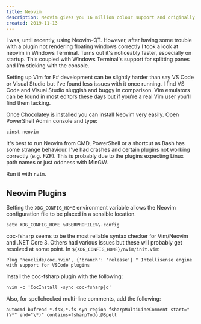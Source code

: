 ```yaml
---
title: Neovim
description: Neovim gives you 16 million colour support and originally had some other advantages but Vim caught up. However, for Windows, I still find Neovim to be the better option right now.
created: 2019-11-13
---
```


I was, until recently, using Neovim-QT. However, after having some trouble with a
plugin not rendering floating windows correctly I took a look at neovim in
Windows Terminal. Turns out it's noticeably faster, especially on startup. This
coupled with Windows Terminal's support for splitting panes and I'm sticking with
the console.

Setting up Vim for F# development can be slightly harder than say VS Code or
Visual Studio but I've found less issues with it once running. I find VS Code and
Visual Studio sluggish and buggy in comparison. Vim emulators can be found in
most editors these days but if you're a real Vim user you'll find them lacking.

Once [Chocolatey is installed](chocolatey.html) you can install Neovim very easily.
Open PowerShell Admin console and type:

```
cinst neovim
```

It's best to run Neovim from CMD, PowerShell or a shortcut as Bash has some strange behaviour.
I've had crashes and certain plugins not working correctly (e.g. FZF). This is probably due to
the plugins expecting Linux path names or just oddness with MinGW.

Run it with `nvim`.

## Neovim Plugins

Setting the `XDG_CONFIG_HOME` environment variable allows the Neovim configuration
file to be placed in a sensible location.

```
setx XDG_CONFIG_HOME %USERPROFILE%\.config
```

coc-fsharp seems to be the most reliable syntax checker for Vim/Neovim and .NET
Core 3. Others had various issues but these will probably get resolved at some point.
In `${XDG_CONFIG_HOME}/nvim/init.vim`:

```
Plug 'neoclide/coc.nvim', {'branch': 'release'} " Intellisense engine with support for VSCode plugins
```

Install the coc-fsharp plugin with the following:

```
nvim -c 'CocInstall -sync coc-fsharp|q'
```

Also, for spellchecked multi-line comments, add the following:

```
autocmd bufread *.fsx,*.fs syn region fsharpMultiLineComment start="(\*" end="\*)" contains=fsharpTodo,@Spell
```

